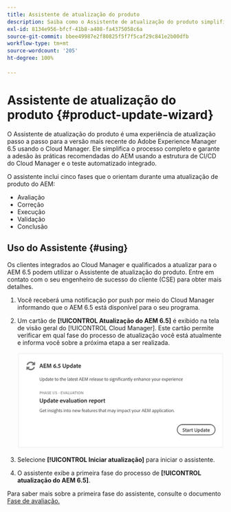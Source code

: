 ```yaml
---
title: Assistente de atualização do produto
description: Saiba como o Assistente de atualização do produto simplifica o processo completo de atualização do AEM no Cloud Manager.
exl-id: 8134e956-bfcf-41b8-a408-fa4375058c6a
source-git-commit: bbee49987e2f80825f5f7f5caf29c841e2b00dfb
workflow-type: tm+mt
source-wordcount: '205'
ht-degree: 100%

---
```



# Assistente de atualização do produto {#product-update-wizard}

O Assistente de atualização do produto é uma experiência de atualização passo a passo para a versão mais recente do Adobe Experience Manager 6.5 usando o Cloud Manager. Ele simplifica o processo completo e garante a adesão às práticas recomendadas do AEM usando a estrutura de CI/CD do Cloud Manager e o teste automatizado integrado.

O assistente inclui cinco fases que o orientam durante uma atualização de produto do AEM:

* Avaliação
* Correção
* Execução
* Validação
* Conclusão

## Uso do Assistente {#using}

Os clientes integrados ao Cloud Manager e qualificados a atualizar para o AEM 6.5 podem utilizar o Assistente de atualização do produto. Entre em contato com o seu engenheiro de sucesso do cliente (CSE) para obter mais detalhes.

1. Você receberá uma notificação por push por meio do Cloud Manager informando que o AEM 6.5 está disponível para o seu programa.

1. Um cartão de **[!UICONTROL Atualização do AEM 6.5]** é exibido na tela de visão geral do [!UICONTROL Cloud Manager]. Este cartão permite verificar em qual fase do processo de atualização você está atualmente e informa você sobre a próxima etapa a ser realizada.

   ![Atualizar o cartão do assistente](/help/assets/Start-Update.png)

1. Selecione **[!UICONTROL Iniciar atualização]** para iniciar o assistente.

1. O assistente exibe a primeira fase do processo de **[!UICONTROL atualização do AEM 6.5]**.

Para saber mais sobre a primeira fase do assistente, consulte o documento [Fase de avaliação.](/help/product-update-wizard/evaluation.md)
